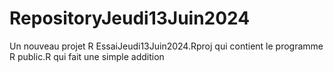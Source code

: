 # RepositoryJeudi13Juin2024
Un nouveau projet R EssaiJeudi13Juin2024.Rproj qui contient le programme R public.R  qui fait une simple addition
